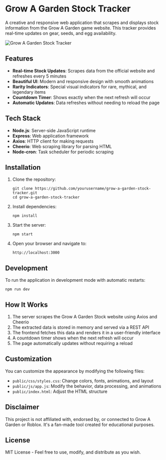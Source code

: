 # Grow A Garden Stock Tracker

A creative and responsive web application that scrapes and displays stock information from the Grow A Garden game website. This tracker provides real-time updates on gear, seeds, and egg availability.

![Grow A Garden Stock Tracker](https://via.placeholder.com/800x400?text=Grow+A+Garden+Stock+Tracker)

## Features

- **Real-time Stock Updates**: Scrapes data from the official website and refreshes every 5 minutes
- **Beautiful UI**: Modern and responsive design with smooth animations
- **Rarity Indicators**: Special visual indicators for rare, mythical, and legendary items
- **Countdown Timer**: Shows exactly when the next refresh will occur
- **Automatic Updates**: Data refreshes without needing to reload the page

## Tech Stack

- **Node.js**: Server-side JavaScript runtime
- **Express**: Web application framework
- **Axios**: HTTP client for making requests
- **Cheerio**: Web scraping library for parsing HTML
- **Node-cron**: Task scheduler for periodic scraping

## Installation

1. Clone the repository:
   ```
   git clone https://github.com/yourusername/grow-a-garden-stock-tracker.git
   cd grow-a-garden-stock-tracker
   ```

2. Install dependencies:
   ```
   npm install
   ```

3. Start the server:
   ```
   npm start
   ```

4. Open your browser and navigate to:
   ```
   http://localhost:3000
   ```

## Development

To run the application in development mode with automatic restarts:

```
npm run dev
```

## How It Works

1. The server scrapes the Grow A Garden Stock website using Axios and Cheerio
2. The extracted data is stored in memory and served via a REST API
3. The frontend fetches this data and renders it in a user-friendly interface
4. A countdown timer shows when the next refresh will occur
5. The page automatically updates without requiring a reload

## Customization

You can customize the appearance by modifying the following files:

- `public/css/styles.css`: Change colors, fonts, animations, and layout
- `public/js/app.js`: Modify the behavior, data processing, and animations
- `public/index.html`: Adjust the HTML structure

## Disclaimer

This project is not affiliated with, endorsed by, or connected to Grow A Garden or Roblox. It's a fan-made tool created for educational purposes.

## License

MIT License - Feel free to use, modify, and distribute as you wish. 